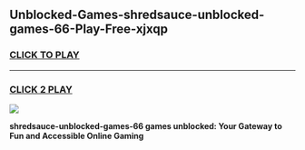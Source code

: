 
## Unblocked-Games-shredsauce-unblocked-games-66-Play-Free-xjxqp
<h3>
<a href="https://premium76.site?title=shredsauce-unblocked-games-66&ref=21A">CLICK TO PLAY</a></h3>
<hr>

<h3>
<a href="https://premium76.site?title=shredsauce-unblocked-games-66&ref=21A">CLICK 2 PLAY</a>
  
</h3>

<a href="https://premium76.site?title=shredsauce-unblocked-games-66&ref=21A"><img src="https://clearcache.store/games.png"></a>


**shredsauce-unblocked-games-66 games unblocked: Your Gateway to Fun and Accessible Online Gaming**
